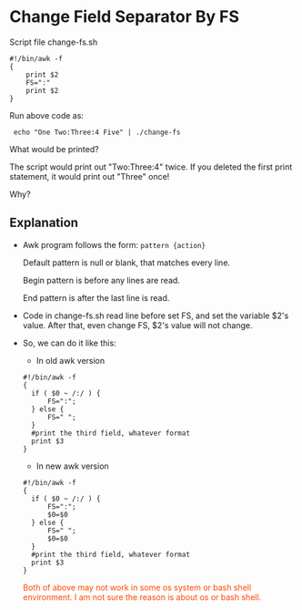 # Change Field Separator By FS
Script file change-fs.sh
```
#!/bin/awk -f
{
	print $2
	FS=":"
	print $2
}
```
Run above code as:

``` echo "One Two:Three:4 Five" | ./change-fs```

What would be printed?

The script would print out "Two:Three:4" twice. If you deleted the first print statement, it would print out "Three" once!

Why?
## Explanation
- Awk program follows the form:
```pattern {action}```

  Default pattern is null or blank, that matches every line.

  Begin pattern is before any lines are read.

  End pattern is after the last line is read.

- Code in change-fs.sh read line before set FS, and set the variable $2's value. After that, even change FS, $2's value will not change.

- So, we can do it like this:
  * In old awk version
  ```
  #!/bin/awk -f
  {
  	if ( $0 ~ /:/ ) {
  		FS=":";
  	} else {
  		FS=" ";
  	}
  	#print the third field, whatever format
  	print $3
  }
  ```
  * In new awk version
  ```
  #!/bin/awk -f
  {
  	if ( $0 ~ /:/ ) {
  		FS=":";
  		$0=$0
  	} else {
  		FS=" ";
  		$0=$0
  	}
  	#print the third field, whatever format
  	print $3
  }
  ```
  <p style='color:#FF4500'>
  Both of above may not work in some os system or bash shell environment. I am not sure the reason is about os or bash shell.
  </p>
